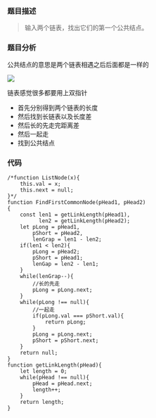 ### 题目描述
> 输入两个链表，找出它们的第一个公共结点。

### 题目分析
公共结点的意思是两个链表相遇之后后面都是一样的

![](https://i.loli.net/2019/07/25/5d390d493068e54688.png)



链表感觉很多都要用上双指针

- 首先分别得到两个链表的长度
- 然后找到长链表以及长度差
- 然后长的先走完距离差
- 然后一起走
- 找到公共结点 

### 代码
```
/*function ListNode(x){
    this.val = x;
    this.next = null;
}*/
function FindFirstCommonNode(pHead1, pHead2)
{
    const len1 = getLinkLength(pHead1),
          len2 = getLinkLength(pHead2);
    let pLong = pHead1,
        pShort = pHead2,
        lenGrap = len1 - len2;
    if(len1 < len2){
        pLong = pHead2;
        pShort = pHead1;
        lenGap = len2 - len1;
    }
    while(lenGrap--){
        //长的先走
        pLong = pLong.next;
    }
    while(pLong !== null){
        //一起走
        if(pLong.val === pShort.val){
            return pLong;
        }
        pLong = pLong.next;
        pShort = pShort.next;
    }
    return null;
}
function getLinkLength(pHead){
    let length = 0;
    while(pHead !== null){
        pHead = pHead.next;
        length++;
    }
    return length;
}
```